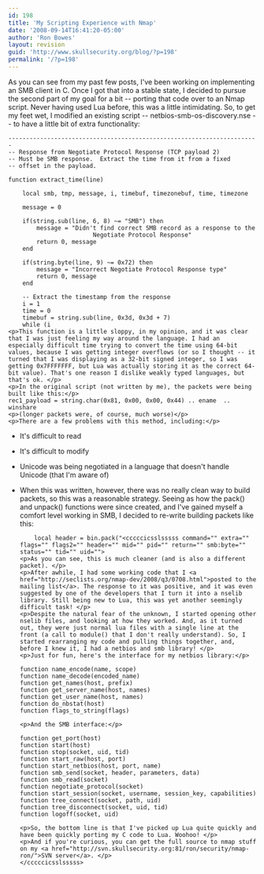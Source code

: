 ```yaml
---
id: 198
title: 'My Scripting Experience with Nmap'
date: '2008-09-14T16:41:20-05:00'
author: 'Ron Bowes'
layout: revision
guid: 'http://www.skullsecurity.org/blog/?p=198'
permalink: '/?p=198'
---
```


As you can see from my past few posts, I've been working on implementing an SMB client in C. Once I got that into a stable state, I decided to pursue the second part of my goal for a bit -- porting that code over to an Nmap script. Never having used Lua before, this was a little intimidating. So, to get my feet wet, I modified an existing script -- netbios-smb-os-discovery.nse -- to have a little bit of extra functionality:

```
-----------------------------------------------------------------------
-- Response from Negotiate Protocol Response (TCP payload 2)
-- Must be SMB response.  Extract the time from it from a fixed
-- offset in the payload.

function extract_time(line)

    local smb, tmp, message, i, timebuf, timezonebuf, time, timezone

    message = 0

    if(string.sub(line, 6, 8) ~= "SMB") then
        message = "Didn't find correct SMB record as a response to the 
                        Negotiate Protocol Response"
        return 0, message
    end

    if(string.byte(line, 9) ~= 0x72) then
        message = "Incorrect Negotiate Protocol Response type"
        return 0, message
    end

    -- Extract the timestamp from the response
    i = 1
    time = 0
    timebuf = string.sub(line, 0x3d, 0x3d + 7)
    while (i 
<p>This function is a little sloppy, in my opinion, and it was clear that I was just feeling my way around the language. I had an especially difficult time trying to convert the time using 64-bit values, because I was getting integer overflows (or so I thought -- it turned that I was displaying as a 32-bit signed integer, so I was getting 0x7FFFFFFF, but Lua was actually storing it as the correct 64-bit value). That's one reason I dislike weakly typed languages, but that's ok. </p>
<p>In the original script (not written by me), the packets were being built like this:</p>
rec1_payload = string.char(0x81, 0x00, 0x00, 0x44) .. ename  ..  winshare
<p>(longer packets were, of course, much worse)</p>
<p>There are a few problems with this method, including:</p>
```

- It's difficult to read
- It's difficult to modify
- Unicode was being negotiated in a language that doesn't handle Unicode (that I'm aware of)
- When this was written, however, there was no really clean way to build packets, so this was a reasonable strategy. Seeing as how the pack() and unpack() functions were since created, and I've gained myself a comfort level working in SMB, I decided to re-write building packets like this:
  
  ```
      local header = bin.pack("<cccccicsslsssss command="" extra="" flags="" flags2="" header="" mid="" pid="" return="" smb:byte="" status="" tid="" uid="">
  <p>As you can see, this is much cleaner (and is also a different packet). </p>
  <p>After awhile, I had some working code that I <a href="http://seclists.org/nmap-dev/2008/q3/0708.html">posted to the mailing list</a>. The response to it was positive, and it was even suggested by one of the developers that I turn it into a nselib library. Still being new to Lua, this was yet another seemingly difficult task! </p>
  <p>Despite the natural fear of the unknown, I started opening other nselib files, and looking at how they worked. And, as it turned out, they were just normal lua files with a single line at the front (a call to module() that I don't really understand). So, I started rearranging my code and pulling things together, and, before I knew it, I had a netbios and smb library! </p>
  <p>Just for fun, here's the interface for my netbios library:</p>
  
  function name_encode(name, scope)
  function name_decode(encoded_name)
  function get_names(host, prefix)
  function get_server_name(host, names)
  function get_user_name(host, names)
  function do_nbstat(host)
  function flags_to_string(flags)
  
  <p>And the SMB interface:</p>
  
  function get_port(host)
  function start(host)
  function stop(socket, uid, tid) 
  function start_raw(host, port)
  function start_netbios(host, port, name)
  function smb_send(socket, header, parameters, data)
  function smb_read(socket)
  function negotiate_protocol(socket)
  function start_session(socket, username, session_key, capabilities)
  function tree_connect(socket, path, uid)
  function tree_disconnect(socket, uid, tid)
  function logoff(socket, uid)
  
  <p>So, the bottom line is that I've picked up Lua quite quickly and have been quickly porting my C code to Lua. Woohoo! </p>
  <p>And if you're curious, you can get the full source to nmap stuff on my <a href="http://svn.skullsecurity.org:81/ron/security/nmap-ron/">SVN server</a>. </p>
  </cccccicsslsssss>
  ```